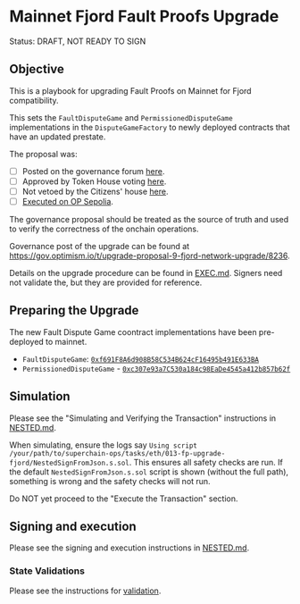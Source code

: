 # Mainnet Fjord Fault Proofs Upgrade

Status: DRAFT, NOT READY TO SIGN

## Objective

This is a playbook for upgrading Fault Proofs on Mainnet for Fjord compatibility.

This sets the `FaultDisputeGame` and `PermissionedDisputeGame` implementations in the `DisputeGameFactory` to newly deployed contracts that have an updated prestate.

The proposal was:

- [ ] Posted on the governance forum [here](https://gov.optimism.io/t/upgrade-proposal-9-fjord-network-upgrade/8236).
- [ ] Approved by Token House voting [here](https://vote.optimism.io/proposals/19894803675554157870919000647998468859257602050917884642551010462863037711179).
- [ ] Not vetoed by the Citizens' house [here](https://snapshot.org/#/citizenshouse.eth/proposal/0x14336dfcb086279e47ef8fffbd6282984d392f1b9eaf22f76547210df6451c43).
- [ ] [Executed on OP Sepolia](https://github.com/ethereum-optimism/superchain-ops/tree/main/tasks/sep/011-fjord-upgrade).

The governance proposal should be treated as the source of truth and used to verify the correctness of the onchain operations.

Governance post of the upgrade can be found at https://gov.optimism.io/t/upgrade-proposal-9-fjord-network-upgrade/8236.

Details on the upgrade procedure can be found in [EXEC.md](./EXEC.md). Signers need not validate the, but they are provided for reference.

## Preparing the Upgrade

The new Fault Dispute Game coontract implementations have been pre-deployed to mainnet.

- `FaultDisputeGame`: [`0xf691F8A6d908B58C534B624cF16495b491E633BA`](https://etherscan.io/address/0xc307e93a7C530a184c98EaDe4545a412b857b62f)
- `PermissionedDisputeGame` - [`0xc307e93a7C530a184c98EaDe4545a412b857b62f`](https://etherscan.io/address/0xc307e93a7C530a184c98EaDe4545a412b857b62f)

## Simulation

Please see the "Simulating and Verifying the Transaction" instructions in [NESTED.md](../../../NESTED.md).

When simulating, ensure the logs say `Using script /your/path/to/superchain-ops/tasks/eth/013-fp-upgrade-fjord/NestedSignFromJson.s.sol`. This ensures all safety checks are run. If the default `NestedSignFromJson.s.sol` script is shown (without the full path), something is wrong and the safety checks will not run.

Do NOT yet proceed to the "Execute the Transaction" section.

## Signing and execution

Please see the signing and execution instructions in [NESTED.md](../../../NESTED.md).

### State Validations

Please see the instructions for [validation](./VALIDATION.md).
